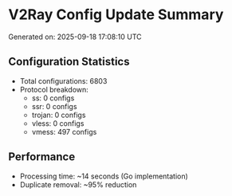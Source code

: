# V2Ray Config Update Summary
Generated on: 2025-09-18 17:08:10 UTC

## Configuration Statistics
- Total configurations: 6803
- Protocol breakdown:
  - ss: 0 configs
  - ssr: 0 configs
  - trojan: 0 configs
  - vless: 0 configs
  - vmess: 497 configs

## Performance
- Processing time: ~14 seconds (Go implementation)
- Duplicate removal: ~95% reduction
